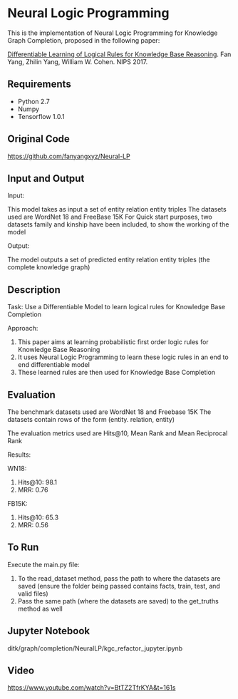 # Neural Logic Programming

This is the implementation of Neural Logic Programming for Knowledge Graph Completion, proposed in the following paper:

[Differentiable Learning of Logical Rules for Knowledge Base Reasoning](https://arxiv.org/abs/1702.08367).
Fan Yang, Zhilin Yang, William W. Cohen.
NIPS 2017.

## Requirements
- Python 2.7
- Numpy 
- Tensorflow 1.0.1

## Original Code
https://github.com/fanyangxyz/Neural-LP

## Input and Output

Input:

This model takes as input a set of entity relation entity triples
The datasets used are WordNet 18 and FreeBase 15K
For Quick start purposes, two datasets family and kinship have been included, to show the working of the model

Output:

The model outputs a set of predicted entity relation entity triples (the complete knowledge graph)

## Description

Task:
Use a Differentiable Model to learn logical rules for Knowledge Base Completion

Approach:
1. This paper aims at learning probabilistic first order logic rules for Knowledge Base Reasoning
2. It uses Neural Logic Programming to learn these logic rules in an end to end differentiable model
3. These learned rules are then used for Knowledge Base Completion


## Evaluation

The benchmark datasets used are WordNet 18 and Freebase 15K
The datasets contain rows of the form (entity. relation, entity)

The evaluation metrics used are Hits@10, Mean Rank and Mean Reciprocal Rank

Results:

WN18:

1. Hits@10: 98.1
2. MRR: 0.76

FB15K:

1. Hits@10: 65.3
2. MRR: 0.56

## To Run

Execute the main.py file:

1. To the read_dataset method, pass the path to where the datasets are saved
    (ensure the folder being passed contains facts, train, test, and valid files)
2. Pass the same path (where the datasets are saved) to the get_truths method as well

## Jupyter Notebook

ditk/graph/completion/NeuralLP/kgc_refactor_jupyter.ipynb 

## Video 

https://www.youtube.com/watch?v=BtTZ2TfrKYA&t=161s
